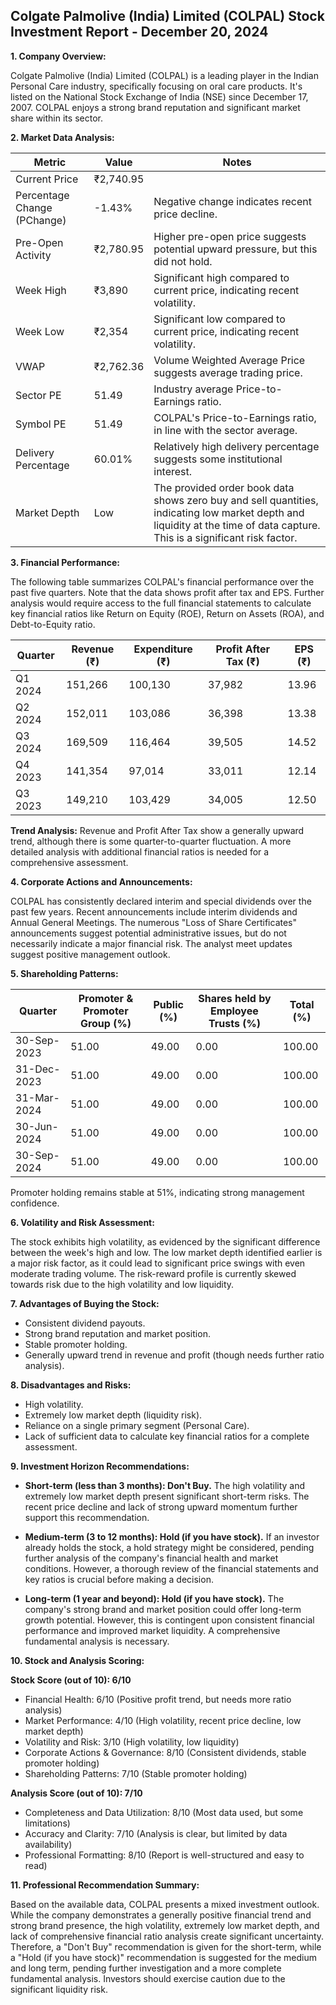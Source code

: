 ## Colgate Palmolive (India) Limited (COLPAL) Stock Investment Report - December 20, 2024

**1. Company Overview:**

Colgate Palmolive (India) Limited (COLPAL) is a leading player in the Indian Personal Care industry, specifically focusing on oral care products.  It's listed on the National Stock Exchange of India (NSE) since December 17, 2007.  COLPAL enjoys a strong brand reputation and significant market share within its sector.

**2. Market Data Analysis:**

| Metric                     | Value          | Notes                                                              |
|-----------------------------|-----------------|----------------------------------------------------------------------|
| Current Price               | ₹2,740.95       |                                                                      |
| Percentage Change (PChange) | -1.43%          | Negative change indicates recent price decline.                       |
| Pre-Open Activity          | ₹2,780.95       | Higher pre-open price suggests potential upward pressure, but this did not hold. |
| Week High                   | ₹3,890          | Significant high compared to current price, indicating recent volatility. |
| Week Low                    | ₹2,354          | Significant low compared to current price, indicating recent volatility. |
| VWAP                        | ₹2,762.36       | Volume Weighted Average Price suggests average trading price.          |
| Sector PE                   | 51.49           | Industry average Price-to-Earnings ratio.                             |
| Symbol PE                   | 51.49           | COLPAL's Price-to-Earnings ratio, in line with the sector average.    |
| Delivery Percentage         | 60.01%          | Relatively high delivery percentage suggests some institutional interest. |
| Market Depth                | Low              |  The provided order book data shows zero buy and sell quantities, indicating low market depth and liquidity at the time of data capture. This is a significant risk factor. |


**3. Financial Performance:**

The following table summarizes COLPAL's financial performance over the past five quarters.  Note that the data shows profit after tax and EPS.  Further analysis would require access to the full financial statements to calculate key financial ratios like Return on Equity (ROE), Return on Assets (ROA), and Debt-to-Equity ratio.

| Quarter      | Revenue (₹) | Expenditure (₹) | Profit After Tax (₹) | EPS (₹) |
|--------------|-------------|-----------------|----------------------|---------|
| Q1 2024      | 151,266     | 100,130          | 37,982                | 13.96   |
| Q2 2024      | 152,011     | 103,086          | 36,398                | 13.38   |
| Q3 2024      | 169,509     | 116,464          | 39,505                | 14.52   |
| Q4 2023      | 141,354     | 97,014           | 33,011                | 12.14   |
| Q3 2023      | 149,210     | 103,429          | 34,005                | 12.50   |


**Trend Analysis:** Revenue and Profit After Tax show a generally upward trend, although there is some quarter-to-quarter fluctuation.  A more detailed analysis with additional financial ratios is needed for a comprehensive assessment.

**4. Corporate Actions and Announcements:**

COLPAL has consistently declared interim and special dividends over the past few years.  Recent announcements include interim dividends and Annual General Meetings.  The numerous "Loss of Share Certificates" announcements suggest potential administrative issues, but do not necessarily indicate a major financial risk.  The analyst meet updates suggest positive management outlook.

**5. Shareholding Patterns:**

| Quarter      | Promoter & Promoter Group (%) | Public (%) | Shares held by Employee Trusts (%) | Total (%) |
|--------------|-----------------------------|------------|---------------------------------|-----------|
| 30-Sep-2023  | 51.00                        | 49.00      | 0.00                           | 100.00    |
| 31-Dec-2023  | 51.00                        | 49.00      | 0.00                           | 100.00    |
| 31-Mar-2024  | 51.00                        | 49.00      | 0.00                           | 100.00    |
| 30-Jun-2024  | 51.00                        | 49.00      | 0.00                           | 100.00    |
| 30-Sep-2024  | 51.00                        | 49.00      | 0.00                           | 100.00    |

Promoter holding remains stable at 51%, indicating strong management confidence.

**6. Volatility and Risk Assessment:**

The stock exhibits high volatility, as evidenced by the significant difference between the week's high and low.  The low market depth identified earlier is a major risk factor, as it could lead to significant price swings with even moderate trading volume.  The risk-reward profile is currently skewed towards risk due to the high volatility and low liquidity.

**7. Advantages of Buying the Stock:**

* Consistent dividend payouts.
* Strong brand reputation and market position.
* Stable promoter holding.
* Generally upward trend in revenue and profit (though needs further ratio analysis).

**8. Disadvantages and Risks:**

* High volatility.
* Extremely low market depth (liquidity risk).
* Reliance on a single primary segment (Personal Care).
*  Lack of sufficient data to calculate key financial ratios for a complete assessment.


**9. Investment Horizon Recommendations:**

* **Short-term (less than 3 months): Don't Buy.** The high volatility and extremely low market depth present significant short-term risks.  The recent price decline and lack of strong upward momentum further support this recommendation.

* **Medium-term (3 to 12 months): Hold (if you have stock).**  If an investor already holds the stock, a hold strategy might be considered, pending further analysis of the company's financial health and market conditions.  However, a thorough review of the financial statements and key ratios is crucial before making a decision.

* **Long-term (1 year and beyond): Hold (if you have stock).**  The company's strong brand and market position could offer long-term growth potential. However, this is contingent upon consistent financial performance and improved market liquidity.  A comprehensive fundamental analysis is necessary.


**10. Stock and Analysis Scoring:**

**Stock Score (out of 10): 6/10**

* Financial Health: 6/10 (Positive profit trend, but needs more ratio analysis)
* Market Performance: 4/10 (High volatility, recent price decline, low market depth)
* Volatility and Risk: 3/10 (High volatility, low liquidity)
* Corporate Actions & Governance: 8/10 (Consistent dividends, stable promoter holding)
* Shareholding Patterns: 7/10 (Stable promoter holding)

**Analysis Score (out of 10): 7/10**

* Completeness and Data Utilization: 8/10 (Most data used, but some limitations)
* Accuracy and Clarity: 7/10 (Analysis is clear, but limited by data availability)
* Professional Formatting: 8/10 (Report is well-structured and easy to read)


**11. Professional Recommendation Summary:**

Based on the available data, COLPAL presents a mixed investment outlook. While the company demonstrates a generally positive financial trend and strong brand presence, the high volatility, extremely low market depth, and lack of comprehensive financial ratio analysis create significant uncertainty.  Therefore, a "Don't Buy" recommendation is given for the short-term, while a "Hold (if you have stock)" recommendation is suggested for the medium and long term, pending further investigation and a more complete fundamental analysis.  Investors should exercise caution due to the significant liquidity risk.
